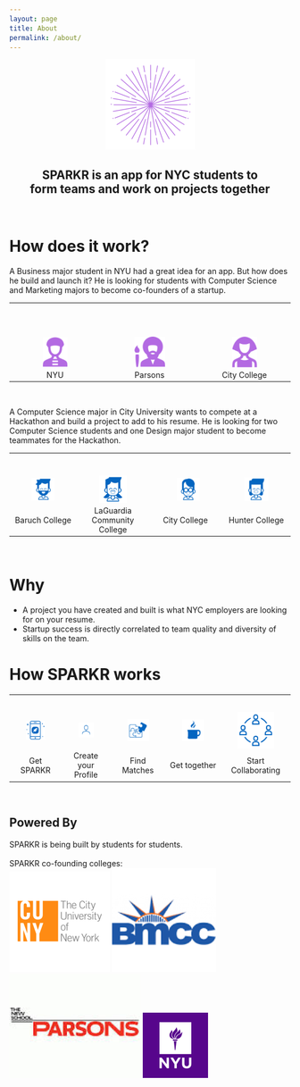 ```yaml
---
layout: page
title: About
permalink: /about/
---
```

<center>
  <div><img src="/imgs/sparkr_logo.png"></div>
  <h2>SPARKR is an app for NYC students to<br>
  form teams and work on projects together</h2>
</center>
<br>

# How does it work?

A Business major student in NYU had a great idea for an app. But how does he build and launch it? He is looking for students with Computer Science and Marketing majors to become co-founders of a startup.

<table>
<tr>
  <td style="padding: 60px 60px 0px 60px;"><img src="/imgs/student1.png"></td>
  <td style="padding: 60px 60px 0px 60px;"><img src="/imgs/student2.png"></td>
  <td style="padding: 60px 60px 0px 60px;"><img src="/imgs/student3.png"></td>
</tr>
<tr>
  <td style="text-align: center;">NYU</td>
  <td style="text-align: center;">Parsons</td>
  <td style="text-align: center;">City College</td>
</tr>
</table>
<br>

A Computer Science major in City University wants to compete at a Hackathon and build a project to add to his resume. He is looking for two Computer Science students and one Design major student to become teammates for the Hackathon.

<table>
<tr>
  <td style="padding: 40px 40px 0px 40px;"><img src="/imgs/student4.png"></td>
  <td style="padding: 40px 40px 0px 40px;"><img src="/imgs/student5.png"></td>
  <td style="padding: 40px 40px 0px 50px;"><img src="/imgs/student6.png"></td>
  <td style="padding: 40px 40px 0px 40px;"><img src="/imgs/student7.png"></td>
</tr>
<tr>
  <td style="text-align: center;">Baruch College</td>
  <td style="text-align: center;">LaGuardia Community College</td>
  <td style="text-align: center;">City College</td>
  <td style="text-align: center;">Hunter College</td>
</tr>
</table>
<br>

# Why

* A project you have created and built is what NYC employers are looking for on your resume.
* Startup success is directly correlated to team quality and diversity of skills on the team.

# How SPARKR works

<table>
<tr>
  <td style="padding: 30px 30px 0px 30px;"><img src="/imgs/sparkr_mobile_phone.png"></td>
  <td style="padding: 30px 30px 0px 30px;"><img src="/imgs/sparkr_profile.png"></td>
  <td style="padding: 30px 30px 0px 30px;"><img src="/imgs/sparkr_team_matches.png"></td>
  <td style="padding: 30px 30px 0px 30px;"><img src="/imgs/coffee.png"></td>
  <td style="padding: 30px 30px 0px 30px;"><img src="/imgs/sparkr_team.png"></td>
</tr>
<tr>
  <td style="text-align: center;">Get SPARKR</td>
  <td style="text-align: center;">Create your Profile</td>
  <td style="text-align: center;">Find Matches</td>
  <td style="text-align: center;">Get together</td>
  <td style="text-align: center;">Start Collaborating</td>
</tr>
</table>
<br>

## Powered By

<div>SPARKR is being built by students for students.</div>
<br>
<div>SPARKR co-founding colleges:</div>

<img src="/imgs/cuny_logo.png">
<img src="/imgs/bmcc_logo.png">
<img src="/imgs/parsons_logo.png">
<img src="/imgs/nyu_logo.png">
